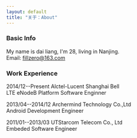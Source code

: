 ```yaml
---
layout: default
title: "关于：About"
---
```

### Basic Info
My name is dai liang, I'm 28, living in Nanjing.  
Email: fillzero@163.com

### Work Experience
2014/12--Present  Alctel-Lucent Shanghai Bell  
LTE eNodeB Platform Software Enginner

2013/04--2014/12  Archermind Technology Co.,Ltd  
Android Development Engineer  

2011/01--2013/03  UTStarcom Telecom Co., Ltd  
Embeded Software Engineer  

